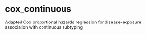 # cox_continuous
Adapted Cox proportional hazards regression for disease-exposure association with continuous subtyping
